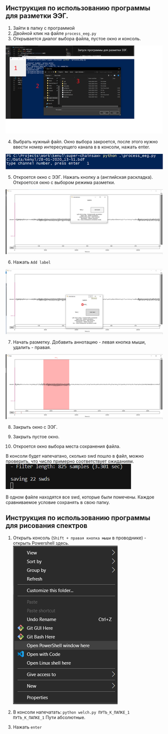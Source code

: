 ## Инструкция по использованию программы для разметки ЭЭГ.

1. Зайти в папку с программой
2. Двойной клик на файле `process_eeg.py`
3. Открывается диалог выбора файла, пустое окно и консоль.

![](./2.png)

4. Выбрать нужный файл. Окно выбора закроется, после этого нужно ввести номер интересуещего канала в в консоли, нажать enter.

![](./1.png)

5. Откроется окно с ЭЭГ. Нажать кнопку a (английская раскладка). Откроетсся окно с выбором режима разметки.

![](./3.png)

6. Нажать `Add label`

![](./4.png)


7. Начать разметку. Добавить аннотацию - левая кнопка мыши, удалить - правая.

![](./5.png)

8. Закрыть окно с ЭЭГ.

9. Закрыть пустое окно.

10. Откроется окно выбора места сохранения файла.

В консоли будет напечатано, сколько swd пошло в файл, можно проверить, что число примерно соответствует ожиданиям.
![](./7.png)

В одном файле находятся все swd, которые были помечены. Каждое сравниваемое условие сохранять в свою папку.

## Инструкция по использованию программы для рисования спектров

1. Открыть консоль (`Shift + правая кнопка мыши` в проводнике) - открыть Powershell здесь.
![](./6.png)

2. В консоли напечатать:
`python welch.py ПУТЬ_К_ПАПКЕ_1 ПУТЬ_К_ПАПКЕ_1`
Пути абсолютные.
3. Нажать `enter`
